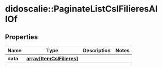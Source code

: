 # didoscalie::PaginateListCslFilieresAllOf


## Properties
Name | Type | Description | Notes
------------ | ------------- | ------------- | -------------
**data** | [**array[ItemCslFilieres]**](item_cslFilieres.md) |  | 


